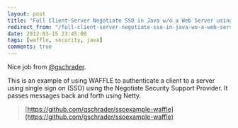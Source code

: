 ```yaml
---
layout: post
title: "Full Client-Server Negotiate SSO in Java w/o a Web Server using WAFFLE"
redirect_from: "/full-client-server-negotiate-sso-in-java-wo-a-web-server-using-waffle"
date: 2012-03-15 23:45:00
tags: [waffle, security, java]
comments: true
---
```

Nice job from [@gschrader](https://github.com/gschrader).

This is an example of using WAFFLE to authenticate a client to a server using single sign on (SSO) using the Negotiate Security Support Provider.  It passes messages back and forth using Netty.

> [https://github.com/gschrader/ssoexample-waffle](https://github.com/gschrader/ssoexample-waffle)
